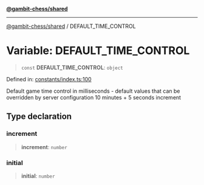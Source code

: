 [**@gambit-chess/shared**](../README.md)

***

[@gambit-chess/shared](../globals.md) / DEFAULT\_TIME\_CONTROL

# Variable: DEFAULT\_TIME\_CONTROL

> `const` **DEFAULT\_TIME\_CONTROL**: `object`

Defined in: [constants/index.ts:100](https://github.com/cango91/gambit-chess/blob/d79bd73a9b1359341cbe89b368f1eb5b66a60564/shared/src/constants/index.ts#L100)

Default game time control in milliseconds - default values that can be overridden by server configuration
10 minutes + 5 seconds increment

## Type declaration

### increment

> **increment**: `number`

### initial

> **initial**: `number`
